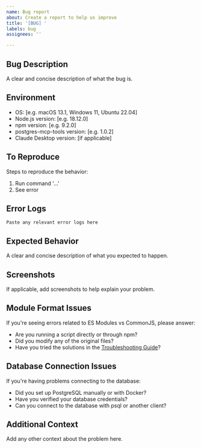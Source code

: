 ```yaml
---
name: Bug report
about: Create a report to help us improve
title: '[BUG] '
labels: bug
assignees: ''

---
```


## Bug Description
A clear and concise description of what the bug is.

## Environment
- OS: [e.g. macOS 13.1, Windows 11, Ubuntu 22.04]
- Node.js version: [e.g. 18.12.0]
- npm version: [e.g. 9.2.0]
- postgres-mcp-tools version: [e.g. 1.0.2]
- Claude Desktop version: [if applicable]

## To Reproduce
Steps to reproduce the behavior:
1. Run command '...'
2. See error

## Error Logs
```
Paste any relevant error logs here
```

## Expected Behavior
A clear and concise description of what you expected to happen.

## Screenshots
If applicable, add screenshots to help explain your problem.

## Module Format Issues
If you're seeing errors related to ES Modules vs CommonJS, please answer:
- Are you running a script directly or through npm?
- Did you modify any of the original files?
- Have you tried the solutions in the [Troubleshooting Guide](../../docs/TROUBLESHOOTING.md)?

## Database Connection Issues
If you're having problems connecting to the database:
- Did you set up PostgreSQL manually or with Docker?
- Have you verified your database credentials?
- Can you connect to the database with psql or another client?

## Additional Context
Add any other context about the problem here.
